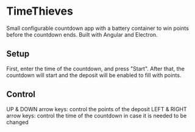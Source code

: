# TimeThieves

Small configurable countdown app with a battery container to win points before the countdown ends.
Built with Angular and Electron.

## Setup
First, enter the time of the countdown, and press "Start". After that, the countdown will start and 
the deposit will be enabled to fill with points. 

## Control
UP & DOWN arrow keys: control the points of the deposit
LEFT & RIGHT arrow keys: control the time of the countdown in case it is needed to be changed